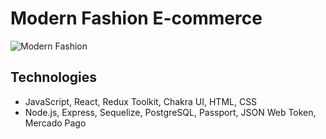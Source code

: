 # Modern Fashion E-commerce
![Modern Fashion](https://i.imgur.com/XMuRr9W.png)

## Technologies
- JavaScript, React, Redux Toolkit, Chakra UI, HTML, CSS
- Node.js, Express, Sequelize, PostgreSQL, Passport, JSON Web Token, Mercado Pago
